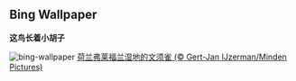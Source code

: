 
## Bing Wallpaper


**这鸟长着小胡子**

![bing-wallpaper](https://www.bing.com/th?id=OHR.BeardedTit_ZH-CN0065279700_1920x1080.jpg)
[荷兰弗莱福兰湿地的文须雀 (© Gert-Jan IJzerman/Minden Pictures)](https://www.bing.com/search?q=%E5%BC%97%E8%8E%B1%E7%A6%8F%E5%85%B0%E7%9C%81&amp;form=hpcapt&amp;mkt=zh-cn)
  